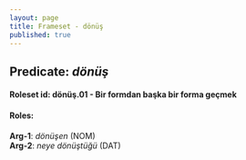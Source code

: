 ```yaml
---
layout: page
title: Frameset - dönüş
published: true
---
```

<h2>Predicate: <i>dönüş</i></h2>
<h4>Roleset id: dönüş.01 - Bir formdan başka bir forma geçmek<br>
<h4>Roles:</h4>
<b>Arg-1</b>: <i>dönüşen</i>  (NOM) <br>
<b>Arg-2</b>: <i>neye dönüştüğü</i>  (DAT) <br>
